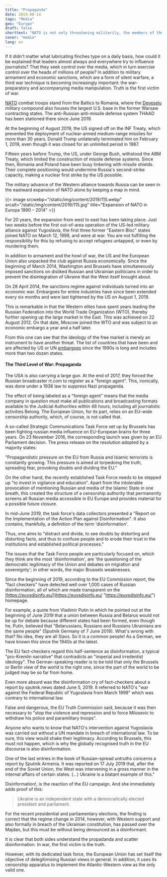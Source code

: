 ```yaml
---
title: "Propaganda"
date: 2019-08-14
tags: "Media"
geo: "Europe"
draft: false
shorttext: "NATO is not only threatening militarily, the members of the terrorist organization are fighting Russia through media incitement reminiscent of the National Observer."
cover: "media"
lang: en
---
```


If it didn't matter what lubricating finches type on a daily basis, how could it be explained that leaders almost always and everywhere try to influence journalists? That they seek control over the media, which in turn exercise control over the heads of millions of people? In addition to military armament and economic sanctions, which are a form of silent warfare, a third war technique is becoming increasingly important: the war-preparatory and accompanying media manipulation. Truth is the first victim of war. 

[NATO](https://www.reuters.com/article/us-lithuania-nato/germany-vows-to-keep-troops-in-lithuania-invest-more-in-barracks-idUSKCN1PT1QN "Germany vows to keep troops in Lithuania, invest more in barracks") combat troops stand from the Baltics to Romania, where the [Deveselu](https://www.armscontrol.org/act/2016-05/news/romania-missile-defense-site-activated "Romania Missile Defense Site Activated") military compound also houses the largest U.S. base in the former Warsaw contracting states. The anti-Russian anti-missile defense system THAAD has been stationed there since June 2019.

At the beginning of August 2019, the US signed off on the INF Treaty, which prevented the deployment of nuclear-armed medium-range missiles for more than 30 years. Donald Trump unilaterally terminated him on February 1, 2019, even though it was closed for an unlimited period in 1987.

Fifteen years before Trump, the US, under George Bush, withstood the ABM Treaty, which limited the construction of missile defense systems. Since then, Romania and Poland have been busy tinkering with missile shields. Their complete positioning would undermine Russia's second-strike capacity, making a nuclear first strike by the US possible.

The military advance of the Western alliance towards Russia can be seen in the eastward expansion of NATO alone by keeping a map in mind.

{{< image srcwebp="/static/img/content/2019/115.webp" srcalt="/static/img/content/2019/115.jpg" title="Expansion of NATO in Europa 1990 – 2014" >}}

For 20 years, the expansion from west to east has been taking place. Just two weeks before the first out-of-area operation of the US-led military alliance against Yugoslavia, the first three former "Eastern Bloc" states joined NATO on March 12, 1999, and were at war. You are not fulfilling the responsibility for this by refusing to accept refugees untapped, or even by murdering them.

In addition to armament and the howl of war, the US and the European Union also unpacked the club against Russia economically. Since the beginning of March 2014, Washington and Brussels have simultaneously imposed sanctions on disliked Russian and Ukrainian politicians in order to prevent the disintegration of Ukraine that the West itself brought about.

On 28 April 2014, the sanctions regime against individuals turned into an economic war. Embargoes for entire industries have since been extended every six months and were last tightened by the US on August 1, 2019.

This is remarkable in that the Western elites have spent years leading the Russian Federation into the World Trade Organization (WTO), thereby further opening up the large market in the East. This was achieved on 22 August 2012. On that date, Moscow joined the WTO and was subject to an economic embargo a year and a half later.

From this one can see that the ideology of the free market is merely an instrument to have another threat. The list of countries that have been and are affected by US or UN [embargoes](https://silviosiefke.com/blog/2019/07/24/the-financial-terrorism/ "The financial terrorism") since the 1990s is long and includes more than two dozen states.

#### The Third Level of War: Propaganda

The USA is also carrying a large gun. At the end of 2017, they forced the Russian broadcaster rt.com to register as a "foreign agent". This, ironically, was done under a 1938 law to suppress Nazi propaganda.

The effect of being labeled as a "foreign agent" means that the media company in question must make all publications and broadcasting formats available to the Judicial Authorities within 48 hours, including all journalistic activities Belong. The European Union, for its part, relies on an EU-wide censorship authority, which, of course, is not called that.

A so-called Strategic Communications Task Force set up by Brussels has been fighting russian media influence on EU-European brains for three years. On 23 November 2016, the corresponding launch was given by an EU Parliament decision. The press release on the resolution adopted by a majority states:

"Propagandistic pressure on the EU from Russia and Islamic terrorists is constantly growing. This pressure is aimed at torpedoing the truth, spreading fear, provoking doubts and dividing the EU."

On the other hand, the recently established Task Force needs to be stepped up "to invest in vigilance and education". Apart from the intolerable provocation of mentioning Russian and media of the Islamic State in one breath, this created the structure of a censorship authority that permanently screens all Russian media accessible in EU Europe and provides material for a possible future closure.

In mid-June 2019, the task force's data collectors presented a "Report on the Implementation of the Action Plan against Disinformation". It also contains, thankfully, a definition of the term 'disinformation'.

Thus, one aims to "distract and divide, to see doubts by distorting and distorting facts, and thus to confuse people and to erode their trust in the institutions and established political processes."

The issues that the Task Force people are particularly focused on, which they think are the most 'disinformation', are 'the questioning of the democratic legitimacy of the Union and debates on migration and sovereignty'; in other words, the major Brussels weaknesses.

Since the beginning of 2019, according to the EU Commission report, the "fact checkers" have detected well over 1,000 cases of Russian disinformation, all of which are made transparent on the [https://euvsdisinfo.eu/](https://euvsdisinfo.eu/ "https://euvsdisinfo.eu/") homepage.

For example, a quote from Vladimir Putin in which he pointed out at the beginning of June 2019 that a union between Russia and Belarus would not be up for debate because different states had been formed, even though he, Putin, believed that "Belarussians, Russians and Russians Ukrainians are the same people" (Sputnik Germany of 7 June 2019). What's wrong with that? No idea, they are all Slavs. So it is a common people! As a German, we have known this since the 1940s at the latest.

The EU fact-checkers regard this half-sentence as disinformation, a typical "pro-Kremlin narrative" that contradicts an "imperial and irredentist ideology". The German-speaking reader is to be told that only the Brussels or Berlin view of the world is the right one, since the part of the world to be judged may be so far from home.

Even more absurd was the disinformation cry of fact-checkers about a report by sputnik.news dated June 5, 2019. It referred to NATO's "war against the Federal Republic of Yugoslavia from March 1999" which was contrary to international law.

False and dangerous, the EU Truth Commission said, because it was then necessary to "stop the violence and repression and to force Milosevic to withdraw his police and paramilitary troops".

Anyone who wants to know that NATO's intervention against Yugoslavia was carried out without a UN mandate in breach of international law. To be sure, this view would shake their legitimacy. According to Brussels, this must not happen, which is why the globally recognised truth in the EU discourse is also disinformation.

One of the last entries in the book of Russian-spread untruths concerns a report by Sputnik Armenia. It was reported on 17 July 2019 that, after the end of the Soviet Union, the West was intervening in a gross manner in the internal affairs of certain states. (...) Ukraine is a blatant example of this."

Disinformation!, is the reaction of the EU campaign. And she immediately adds proof of this:

> Ukraine is an independent state with a democratically elected president and parliament.

For the recent presidential and parliamentary elections, the finding is correct that the regime change in 2014, however, with Western support and also formally in breach of the Ukrainian constitution, has passed over the Majdan, but this must be without being denounced as a disinformant.

It is clear that both sides understand the propadanda and scatter disinformation. In war, the first victim is the truth. 

However, with its dedicated task force, the European Union has set itself the objective of delegitimising Russian views in general. In addition, it uses its censorship apparatus to implement the Atlantic-Western view as the only valid one.

